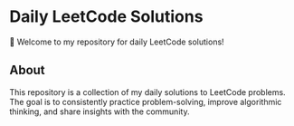 # Daily LeetCode Solutions

🚀 Welcome to my repository for daily LeetCode solutions!

## About

This repository is a collection of my daily solutions to LeetCode problems. The goal is to consistently practice problem-solving, improve algorithmic thinking, and share insights with the community.
